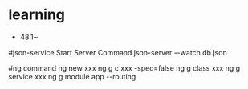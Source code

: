 # learning 
  - 48.1~

#json-service
  Start Server Command
  json-server --watch db.json

#ng command
  ng new xxx
  ng g c xxx -spec=false
  ng g class xxx
  ng g service xxx
  ng g module app --routing